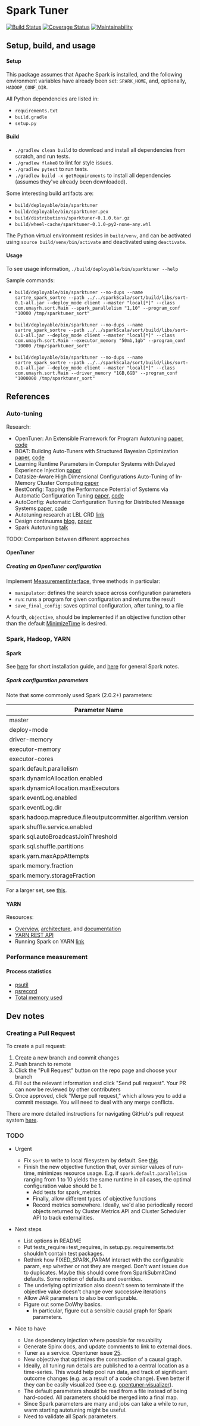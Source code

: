 # Spark Tuner

[![Build Status](https://travis-ci.org/umayrh/sparktuner.svg?branch=master)](https://travis-ci.org/umayrh/sparktuner)
[![Coverage Status](https://coveralls.io/repos/github/umayrh/sparktuner/badge.svg?branch=master)](https://coveralls.io/github/umayrh/sparktuner?branch=master)
[![Maintainability](https://api.codeclimate.com/v1/badges/1b9ae406a6e8b922405a/maintainability)](https://codeclimate.com/github/umayrh/sparktuner/maintainability)

## Setup, build, and usage

#### Setup

This package assumes that Apache Spark is installed, and the following environment
variables have already been set: `SPARK_HOME`, and, optionally, `HADOOP_CONF_DIR`.  

All Python dependencies are listed in:
* `requirements.txt`
* `build.gradle`
* `setup.py`

#### Build

* `./gradlew clean build` to download and install all dependencies from scratch, and run tests.
* `./gradlew flake8` to lint for style issues.
* `./gradlew pytest` to run tests.
* `./gradlew build -x getRequirements` to install all dependencies (assumes they've already
been downloaded).

Some interesting build artifacts are:
* `build/deployable/bin/sparktuner`
* `build/deployable/bin/sparktuner.pex`
* `build/distributions/sparktuner-0.1.0.tar.gz`
* `build/wheel-cache/sparktuner-0.1.0-py2-none-any.whl`

The Python virtual environment resides in `build/venv`, and can be activated using
`source build/venv/bin/activate` and deactivated using `deactivate`.

#### Usage

To see usage information, `./build/deployable/bin/sparktuner --help`

Sample commands:
* `build/deployable/bin/sparktuner --no-dups --name sartre_spark_sortre --path ../../sparkScala/sort/build/libs/sort-0.1-all.jar --deploy_mode client --master "local[*]" --class com.umayrh.sort.Main --spark_parallelism "1,10" --program_conf "10000 /tmp/sparktuner_sort"`

* `build/deployable/bin/sparktuner --no-dups --name sartre_spark_sortre --path ../../sparkScala/sort/build/libs/sort-0.1-all.jar --deploy_mode client --master "local[*]" --class com.umayrh.sort.Main --executor_memory "50mb,1gb" --program_conf "10000 /tmp/sparktuner_sort"`

* `build/deployable/bin/sparktuner --no-dups --name sartre_spark_sortre --path ../../sparkScala/sort/build/libs/sort-0.1-all.jar --deploy_mode client --master "local[*]" --class com.umayrh.sort.Main --driver_memory "1GB,6GB" --program_conf "1000000 /tmp/sparktuner_sort"`

## References

### Auto-tuning

Research:
* OpenTuner: An Extensible Framework for Program Autotuning 
[paper](groups.csail.mit.edu/commit/papers/2014/ansel-pact14-opentuner.pdf),
[code](https://github.com/jansel/opentuner)
* BOAT: Building Auto-Tuners with Structured Bayesian Optimization 
[paper](https://www.cl.cam.ac.uk/~mks40/pubs/www_2017.pdf), 
[code](https://github.com/VDalibard/BOAT)
* Learning Runtime Parameters in Computer Systems with Delayed Experience Injection 
[paper](https://www.cl.cam.ac.uk/~mks40/pubs/nips_drl_2016.pdf)
* Datasize-Aware High Dimensional Configurations Auto-Tuning of In-Memory Cluster Computing
[paper](alchem.usc.edu/portal/static/download/dac.pdf)
* BestConfig: Tapping the Performance Potential of Systems via Automatic Configuration Tuning
[paper](https://arxiv.org/abs/1710.03439),
[code](https://github.com/zhuyuqing/bestconf)
* AutoConfig: Automatic Configuration Tuning for Distributed Message Systems
[paper](web.cs.ucdavis.edu/~liu/paper/ASE18Bao.pdf),
[code](https://github.com/sselab/autoconfig)
* Autotuning research at LBL CRD 
[link](http://crd.lbl.gov/departments/computer-science/PAR/research/autotuning/)
* Design continuums 
[blog](https://blog.acolyer.org/2019/01/21/design-continuums-and-the-path-toward-self-designing-key-value-stores-that-know-and-learn/),
[paper](https://stratos.seas.harvard.edu/publications/design-continuums-and-path-toward-self-designing-key-value-stores-know-and)
* Spark Autotuning 
[talk](https://databricks.com/session/spark-autotuning)

TODO: Comparison between different approaches

####  OpenTuner 

##### Creating an OpenTuner configuration

Implement [MeasurementInterface](https://github.com/jansel/opentuner/blob/c9db469889b9b504d1f7affe2374b2750adafe88/opentuner/measurement/interface.py),
three methods in particular:
* `manipulator`: defines the search space across configuration parameters
* `run`: runs a program for given configuration and returns the result
* `save_final_config`: saves optimal configuration, after tuning, to a file

A fourth, `objective`, should be implemented if an objective function other than the default
[MinimizeTime](https://github.com/jansel/opentuner/blob/c9db469889b9b504d1f7affe2374b2750adafe88/opentuner/search/objective.py)
is desired.

### Spark, Hadoop, YARN 

#### Spark 

See [here](../../sparkScala/INSTALL.md) for short installation guide, and 
[here](../../sparkScala/SPARK.md) for general Spark notes.

##### Spark configuration parameters 

Note that some commonly used Spark (2.0.2+) parameters:

|Parameter Name|Direct?|Sample Value|
|--------------|-------|------------|
|master|Yes|yarn|
|deploy-mode|Yes|cluster|
|driver-memory|Yes|10G|
|executor-memory|Yes|20G|
|executor-cores|Yes|4|
|spark.default.parallelism|No|100|
|spark.dynamicAllocation.enabled|No|true|
|spark.dynamicAllocation.maxExecutors|No|10|
|spark.eventLog.enabled|No|true|
|spark.eventLog.dir|No|hdfs:///var/log/spark/apps|
|spark.hadoop.mapreduce.fileoutputcommitter.algorithm.version|No|2|
|spark.shuffle.service.enabled|No|true|
|spark.sql.autoBroadcastJoinThreshold|No|-1|
|spark.sql.shuffle.partitions|No|100|
|spark.yarn.maxAppAttempts|No|1|
|spark.memory.fraction|No|0.6|
|spark.memory.storageFraction|No|0.5|

For a larger set, see 
[this](https://spark.apache.org/docs/2.4.0/configuration.html).

#### YARN

Resources:
* [Overview](https://hortonworks.com/apache/yarn/), 
  [architecture](http://hadoop.apache.org/docs/current/hadoop-yarn/hadoop-yarn-site/YARN.html), and
  [documentation](http://hadoop.apache.org/docs/current/)
* [YARN REST API](http://hadoop.apache.org/docs/current/hadoop-yarn/hadoop-yarn-site/WebServicesIntro.html)
* Running Spark on YARN [link](https://spark.apache.org/docs/latest/running-on-yarn.html) 

### Performance measurement

#### Process statistics

* [psutil](https://psutil.readthedocs.io)
* [psrecord](https://github.com/astrofrog/psrecord)
* [Total memory used](https://stackoverflow.com/questions/938733/total-memory-used-by-python-process)

## Dev notes

### Creating a Pull Request

To create a pull request:
1. Create a new branch and commit changes
2. Push branch to remote
3. Click the "Pull Request" button on the repo page and choose your branch
4. Fill out the relevant information and click "Send pull request". Your PR can now be reviewed by other contributers
5. Once approved, click "Merge pull request," which allows you to add a commit message. You will need to deal with any merge conflicts.

There are more detailed instructions for navigating GitHub's pull request system [here](https://yangsu.github.io/pull-request-tutorial/).

### TODO

* Urgent
  * Fix `sort` to write to local filesystem by default. See 
  [this](https://stackoverflow.com/questions/27299923/how-to-load-local-file-in-sc-textfile-instead-of-hdfs)
  * Finish the new objective function that, over _similar_ values of run-time, minimizes
    resource usage. E.g. if `spark.default.parallelism` ranging from 1 to 10 yields the 
    same runtime in all cases, the optimal configuration value should be 1.
    * Add tests for spark_metrics
    * Finally, allow different types of objective functions
    * Record metrics somewhere. Ideally, we'd also periodically record objects returned
    by Cluster Metrics API and Cluster Scheduler API to track externalities.

* Next steps
  * List options in README
  * Put tests_require=test_requires, in setup.py. requirements.txt shouldn't contain
  test packages.
  * Rethink how FIXED_SPARK_PARAM interact with the configurable param, esp whether
  or not they are merged. Don't want issues due to duplicates. Maybe this should
  come from SparkSubmitCmd defaults. Some notion of defaults and overrides.
  * The underlying optimization also doesn't seem to terminate if the objective
    value doesn't change over successive iterations
  * Allow JAR parameters to also be configurable.  
  * Figure out some DoWhy basics. 
    * In particular, figure out a sensible causal graph for Spark parameters.

* Nice to have
  * Use dependency injection where possible for resuability
  * Generate Spinx docs, and update comments to link to external docs. 
  * Tuner as a service. Opentuner issue [25](https://github.com/jansel/opentuner/issues/25).
  * New objective that optimizes the construction of a causal graph.
  * Ideally, all tuning run details are published to a central location as a time-series.
    This would help pool run data, and track of significant outcome changes (e.g. as a result
    of a code change). Even better if they can be easily visualized (see e.g. 
    [opentuner-visualizer](https://github.com/danula/opentuner-visualizer)).
  * The default parameters should be read from a file instead of being hard-coded. All
    parameters should be merged into a final map.
  * Since Spark parameters are many and jobs can take a while to run, warm starting
    autotuning might be useful.
  * Need to validate all Spark parameters.

